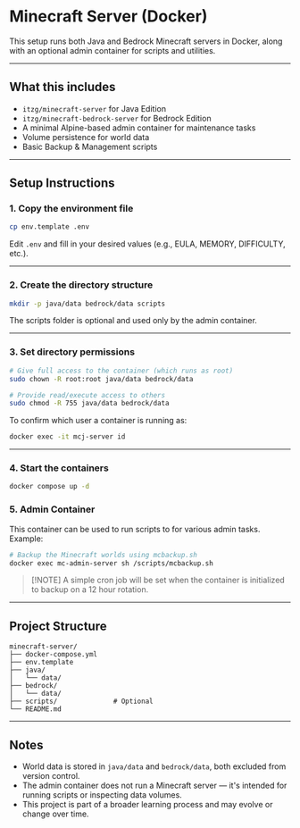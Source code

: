 # Minecraft Server (Docker)

This setup runs both Java and Bedrock Minecraft servers in Docker, along with an optional admin container for scripts and utilities.

---

## What this includes

- `itzg/minecraft-server` for Java Edition
- `itzg/minecraft-bedrock-server` for Bedrock Edition
- A minimal Alpine-based admin container for maintenance tasks
- Volume persistence for world data
- Basic Backup & Management scripts

---

## Setup Instructions

### 1. Copy the environment file

```bash
cp env.template .env
```
Edit `.env` and fill in your desired values (e.g., EULA, MEMORY, DIFFICULTY, etc.).

---

### 2. Create the directory structure
```bash
mkdir -p java/data bedrock/data scripts
```
The scripts folder is optional and used only by the admin container.

---

### 3. Set directory permissions
```bash
# Give full access to the container (which runs as root)
sudo chown -R root:root java/data bedrock/data

# Provide read/execute access to others
sudo chmod -R 755 java/data bedrock/data
```

To confirm which user a container is running as:
```bash
docker exec -it mcj-server id
```

---

### 4. Start the containers
```bash
docker compose up -d
```

### 5. Admin Container
This container can be used to run scripts to for various admin tasks. Example:
```bash
# Backup the Minecraft worlds using mcbackup.sh
docker exec mc-admin-server sh /scripts/mcbackup.sh

```
>[!NOTE] A simple cron job will be set when the container is initialized to backup on a 12 hour rotation.


---

## Project Structure
```plaintext
minecraft-server/
├── docker-compose.yml
├── env.template
├── java/
│   └── data/
├── bedrock/
│   └── data/
├── scripts/              # Optional
└── README.md
```

---

## Notes
- World data is stored in `java/data` and `bedrock/data`, both excluded from version control.
- The admin container does not run a Minecraft server — it's intended for running scripts or inspecting data volumes.
- This project is part of a broader learning process and may evolve or change over time.
